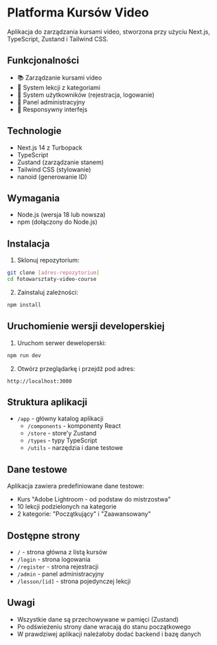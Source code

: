 # Platforma Kursów Video

Aplikacja do zarządzania kursami video, stworzona przy użyciu Next.js, TypeScript, Zustand i Tailwind CSS.

## Funkcjonalności

- 📚 Zarządzanie kursami video
- 📝 System lekcji z kategoriami
- 👥 System użytkowników (rejestracja, logowanie)
- 🔑 Panel administracyjny
- 📱 Responsywny interfejs

## Technologie

- Next.js 14 z Turbopack
- TypeScript
- Zustand (zarządzanie stanem)
- Tailwind CSS (stylowanie)
- nanoid (generowanie ID)

## Wymagania

- Node.js (wersja 18 lub nowsza)
- npm (dołączony do Node.js)

## Instalacja

1. Sklonuj repozytorium:

```bash
git clone [adres-repozytorium]
cd fotowarsztaty-video-course
```

2. Zainstaluj zależności:

```bash
npm install
```

## Uruchomienie wersji developerskiej

1. Uruchom serwer deweloperski:

```bash
npm run dev
```

2. Otwórz przeglądarkę i przejdź pod adres:

```
http://localhost:3000
```

## Struktura aplikacji

- `/app` - główny katalog aplikacji
  - `/components` - komponenty React
  - `/store` - store'y Zustand
  - `/types` - typy TypeScript
  - `/utils` - narzędzia i dane testowe

## Dane testowe

Aplikacja zawiera predefiniowane dane testowe:

- Kurs "Adobe Lightroom - od podstaw do mistrzostwa"
- 10 lekcji podzielonych na kategorie
- 2 kategorie: "Początkujący" i "Zaawansowany"

## Dostępne strony

- `/` - strona główna z listą kursów
- `/login` - strona logowania
- `/register` - strona rejestracji
- `/admin` - panel administracyjny
- `/lesson/[id]` - strona pojedynczej lekcji

## Uwagi

- Wszystkie dane są przechowywane w pamięci (Zustand)
- Po odświeżeniu strony dane wracają do stanu początkowego
- W prawdziwej aplikacji należałoby dodać backend i bazę danych
